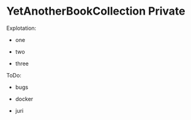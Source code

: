 # YetAnotherBookCollection Private

Explotation:

* one

* two

* three

ToDo:

* bugs

* docker

* juri
